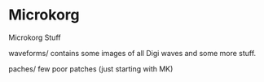 # Microkorg
Microkorg Stuff

waveforms/ contains some images of all Digi waves and some more stuff.

paches/ few poor patches (just starting with MK)
